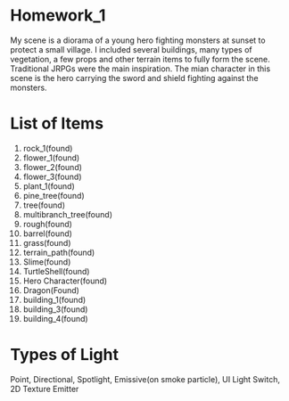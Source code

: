 # Homework_1
My scene is a diorama of a young hero fighting monsters at sunset to protect a small village. I included several buildings, many types of vegetation, a few props and other terrain items to fully form the scene. Traditional JRPGs were the main inspiration. The mian character in this scene is the hero carrying the sword and shield fighting against the monsters.

# List of Items
1. rock_1(found)
2. flower_1(found)
3. flower_2(found)
4. flower_3(found)
5. plant_1(found)
6. pine_tree(found)
7. tree(found)
8. multibranch_tree(found)
9. rough(found)
10. barrel(found)
11. grass(found)
12. terrain_path(found)
13. Slime(found)
14. TurtleShell(found)
15. Hero Character(found)
16. Dragon(Found)
17. building_1(found)
18. building_3(found)
19. building_4(found)

# Types of Light
Point, Directional, Spotlight, Emissive(on smoke particle),
UI Light Switch,
2D Texture Emitter
